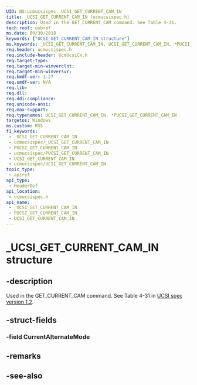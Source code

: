 ```yaml
---
UID: NS:ucmucsispec._UCSI_GET_CURRENT_CAM_IN
title: _UCSI_GET_CURRENT_CAM_IN (ucmucsispec.h)
description: Used in the GET_CURRENT_CAM command. See Table 4-31.
tech.root: usbref
ms.date: 09/30/2018
keywords: ["UCSI_GET_CURRENT_CAM_IN structure"]
ms.keywords: _UCSI_GET_CURRENT_CAM_IN, UCSI_GET_CURRENT_CAM_IN, *PUCSI_GET_CURRENT_CAM_IN,
req.header: ucmucsispec.h
req.include-header: UcmUcsiCx.h
req.target-type: 
req.target-min-winverclnt: 
req.target-min-winversvr: 
req.kmdf-ver: 1.27
req.umdf-ver: N/A
req.lib: 
req.dll: 
req.ddi-compliance: 
req.unicode-ansi: 
req.max-support: 
req.typenames: UCSI_GET_CURRENT_CAM_IN, *PUCSI_GET_CURRENT_CAM_IN
targetos: Windows
ms.custom: RS5
f1_keywords:
 - _UCSI_GET_CURRENT_CAM_IN
 - ucmucsispec/_UCSI_GET_CURRENT_CAM_IN
 - PUCSI_GET_CURRENT_CAM_IN
 - ucmucsispec/PUCSI_GET_CURRENT_CAM_IN
 - UCSI_GET_CURRENT_CAM_IN
 - ucmucsispec/UCSI_GET_CURRENT_CAM_IN
topic_type:
 - apiref
api_type:
 - HeaderDef
api_location:
 - ucmucsispec.h
api_name:
 - _UCSI_GET_CURRENT_CAM_IN
 - PUCSI_GET_CURRENT_CAM_IN
 - UCSI_GET_CURRENT_CAM_IN
---
```


# _UCSI_GET_CURRENT_CAM_IN structure


## -description

Used in the GET_CURRENT_CAM command. See Table 4-31 in [UCSI spec version 1.2](https://www.intel.cn/content/dam/www/public/us/en/documents/technical-specifications/usb-type-c-ucsi-spec.pdf).

## -struct-fields

### -field CurrentAlternateMode

## -remarks

## -see-also

